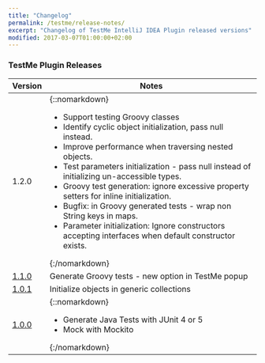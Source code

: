 ```yaml
---
title: "Changelog"
permalink: /testme/release-notes/
excerpt: "Changelog of TestMe IntelliJ IDEA Plugin released versions"
modified: 2017-03-07T01:00:00+02:00
---
```

### TestMe Plugin Releases

| Version                                                                                                 | Notes |
| ------------------------------------------------------------------------------------------------------- | ----- |
| 1.2.0| {::nomarkdown}<ul><li>Support testing Groovy classes</li> <li>Identify cyclic object initialization, pass null instead.</li> <li>Improve performance when traversing nested objects.</li> <li>Test parameters initialization - pass null instead of initializing un-accessible types.</li> <li>Groovy test generation: ignore excessive property setters for inline initialization.</li> <li>Bugfix: in Groovy generated tests - wrap non String keys in maps.</li> <li>Parameter initialization: Ignore constructors accepting interfaces when default constructor exists.</li></ul>{:/nomarkdown}|
| <a href="https://plugins.jetbrains.com/plugin/download?pr=idea&updateId=32893" rel="nofollow">1.1.0</a> | Generate Groovy tests - new option in TestMe popup |
| <a href="https://plugins.jetbrains.com/plugin/download?pr=idea&updateId=32688" rel="nofollow">1.0.1</a> | Initialize objects in generic collections |
| <a href="https://plugins.jetbrains.com/plugin/download?pr=idea&updateId=32513" rel="nofollow">1.0.0</a> | {::nomarkdown}<ul><li>Generate Java Tests with JUnit 4 or 5 </li><li>Mock with Mockito</li></ul>{:/nomarkdown} |
 